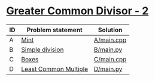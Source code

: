 # [Greater Common Divisor - 2](https://www.e-olymp.com/en/contests/8903)


| ID | Problem statement                                                                | Solution                 |
|----|----------------------------------------------------------------------------------|--------------------------|
| A  | [Mint](https://www.e-olymp.com/en/contests/8903/problems/76949)                  | [A/main.cpp](A/main.cpp) |
| B  | [Simple division](https://www.e-olymp.com/en/contests/8903/problems/76950)       | [B/main.py](B/main.py)   |
| C  | [Boxes](https://www.e-olymp.com/en/contests/8903/problems/76951)                 | [C/main.cpp](C/main.cpp) |
| D  | [Least Common Multiple](https://www.e-olymp.com/en/contests/8903/problems/76952) | [D/main.py](D/main.py)   |

